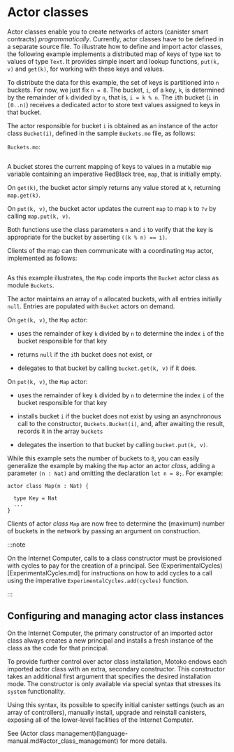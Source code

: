# Actor classes

Actor classes enable you to create networks of actors (canister smart contracts) *programmatically*. Currently, actor classes have to be defined in a separate source file. To illustrate how to define and import actor classes, the following example implements a distributed map of keys of type `Nat` to values of type `Text`. It provides simple insert and lookup functions, `put(k, v)` and `get(k)`, for working with these keys and values.

To distribute the data for this example, the set of keys is partitioned into `n` buckets. For now, we just fix `n = 8`. The bucket, `i`, of a key, `k`, is determined by the remainder of `k` divided by `n`, that is, `i = k % n`. The `i`th bucket (`i` in `[0..n)`) receives a dedicated actor to store text values assigned to keys in that bucket.

The actor responsible for bucket `i` is obtained as an instance of the actor class `Bucket(i)`, defined in the sample `Buckets.mo` file, as follows:

`Buckets.mo`:

``` motoko name=Buckets file=./examples/Buckets.mo
```

A bucket stores the current mapping of keys to values in a mutable `map` variable containing an imperative RedBlack tree, `map`, that is initially empty.

On `get(k)`, the bucket actor simply returns any value stored at `k`, returning `map.get(k)`.

On `put(k, v)`, the bucket actor updates the current `map` to map `k` to `?v` by calling `map.put(k, v)`.

Both functions use the class parameters `n` and `i` to verify that the key is appropriate for the bucket by asserting `((k % n) == i)`.

Clients of the map can then communicate with a coordinating `Map` actor, implemented as follows:

``` motoko include=Buckets file=./examples/Map.mo
```

As this example illustrates, the `Map` code imports the `Bucket` actor class as module `Buckets`.

The actor maintains an array of `n` allocated buckets, with all entries initially `null`. Entries are populated with `Bucket` actors on demand.

On `get(k, v)`, the `Map` actor:

-   uses the remainder of key `k` divided by `n` to determine the index `i` of the bucket responsible for that key

-   returns `null` if the `i`th bucket does not exist, or

-   delegates to that bucket by calling `bucket.get(k, v)` if it does.

On `put(k, v)`, the `Map` actor:

-   uses the remainder of key `k` divided by `n` to determine the index `i` of the bucket responsible for that key

-   installs bucket `i` if the bucket does not exist by using an asynchronous call to the constructor, `Buckets.Bucket(i)`, and, after awaiting the result, records it in the array `buckets`

-   delegates the insertion to that bucket by calling `bucket.put(k, v)`.

While this example sets the number of buckets to `8`, you can easily generalize the example by making the `Map` actor an actor *class*, adding a parameter `(n : Nat)` and omitting the declaration `let n = 8;`. For example:

``` motoko no-repl
actor class Map(n : Nat) {

  type Key = Nat
  ...
}
```

Clients of actor *class* `Map` are now free to determine the (maximum) number of buckets in the network by passing an argument on construction.

:::note

On the Internet Computer, calls to a class constructor must be provisioned with cycles to pay for the creation of a principal. See (ExperimentalCycles)[ExperimentalCycles.md] for instructions on how to add cycles to a call using the imperative `ExperimentalCycles.add(cycles)` function.

:::

## Configuring and managing actor class instances

On the Internet Computer, the primary constructor of an imported actor class always creates a new principal and installs a fresh instance of the class as the code for that principal.

To provide further control over actor class installation, Motoko endows each imported actor class with an extra, secondary constructor.
This constructor takes an additional first argument that specifies the desired installation mode. The constructor is only available via special syntax that stresses its
`system` functionality.

Using this syntax, its possible to specify initial canister settings (such as an array of controllers), manually install, upgrade and reinstall canisters, exposing all of the
lower-level facilities of the Internet Computer.

See (Actor class management)(language-manual.md#actor_class_management) for more details.

